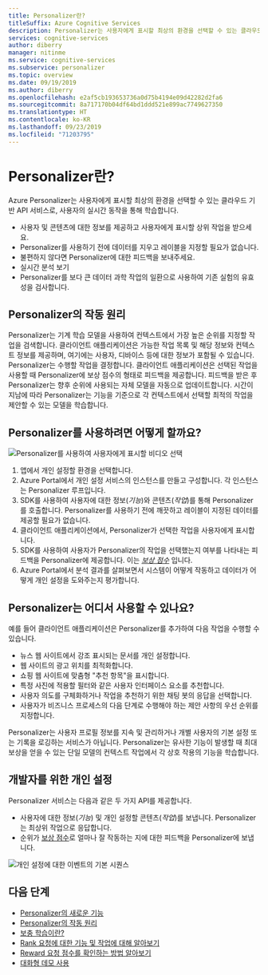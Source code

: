 ```yaml
---
title: Personalizer란?
titleSuffix: Azure Cognitive Services
description: Personalizer는 사용자에게 표시할 최상의 환경을 선택할 수 있는 클라우드 기반 API 서비스로, 사용자의 실시간 동작을 통해 학습합니다.
services: cognitive-services
author: diberry
manager: nitinme
ms.service: cognitive-services
ms.subservice: personalizer
ms.topic: overview
ms.date: 09/19/2019
ms.author: diberry
ms.openlocfilehash: e2af5cb193653736a0d75b4194e09d42282d2fa6
ms.sourcegitcommit: 8a717170b04df64bd1ddd521e899ac7749627350
ms.translationtype: HT
ms.contentlocale: ko-KR
ms.lasthandoff: 09/23/2019
ms.locfileid: "71203795"
---
```

# <a name="what-is-personalizer"></a>Personalizer란?

Azure Personalizer는 사용자에게 표시할 최상의 환경을 선택할 수 있는 클라우드 기반 API 서비스로, 사용자의 실시간 동작을 통해 학습합니다.

* 사용자 및 콘텐츠에 대한 정보를 제공하고 사용자에게 표시할 상위 작업을 받으세요. 
* Personalizer를 사용하기 전에 데이터를 지우고 레이블을 지정할 필요가 없습니다.
* 불편하지 않다면 Personalizer에 대한 피드백을 보내주세요. 
* 실시간 분석 보기 
* Personalizer를 보다 큰 데이터 과학 작업의 일환으로 사용하여 기존 실험의 유효성을 검사합니다.

## <a name="how-does-personalizer-work"></a>Personalizer의 작동 원리

Personalizer는 기계 학습 모델을 사용하여 컨텍스트에서 가장 높은 순위를 지정할 작업을 검색합니다. 클라이언트 애플리케이션은 가능한 작업 목록 및 해당 정보와 컨텍스트 정보를 제공하며, 여기에는 사용자, 디바이스 등에 대한 정보가 포함될 수 있습니다. Personalizer는 수행할 작업을 결정합니다. 클라이언트 애플리케이션은 선택된 작업을 사용할 때 Personalizer에 보상 점수의 형태로 피드백을 제공합니다. 피드백을 받은 후 Personalizer는 향후 순위에 사용되는 자체 모델을 자동으로 업데이트합니다. 시간이 지남에 따라 Personalizer는 기능을 기준으로 각 컨텍스트에서 선택할 최적의 작업을 제안할 수 있는 모델을 학습합니다.

## <a name="how-do-i-use-the-personalizer"></a>Personalizer를 사용하려면 어떻게 할까요?

![Personalizer를 사용하여 사용자에게 표시할 비디오 선택](media/what-is-personalizer/personalizer-example-highlevel.png)

1. 앱에서 개인 설정할 환경을 선택합니다.
1. Azure Portal에서 개인 설정 서비스의 인스턴스를 만들고 구성합니다. 각 인스턴스는 Personalizer 루프입니다.
1. SDK를 사용하여 사용자에 대한 정보(_기능_)와 콘텐츠(_작업_)를 통해 Personalizer를 호출합니다. Personalizer를 사용하기 전에 깨끗하고 레이블이 지정된 데이터를 제공할 필요가 없습니다. 
1. 클라이언트 애플리케이션에서, Personalizer가 선택한 작업을 사용자에게 표시합니다.
1. SDK를 사용하여 사용자가 Personalizer의 작업을 선택했는지 여부를 나타내는 피드백을 Personalizer에 제공합니다. 이는 _[보상 점수](concept-rewards.md)_ 입니다.
1. Azure Portal에서 분석 결과를 살펴보면서 시스템이 어떻게 작동하고 데이터가 어떻게 개인 설정을 도와주는지 평가합니다.

## <a name="where-can-i-use-personalizer"></a>Personalizer는 어디서 사용할 수 있나요?

예를 들어 클라이언트 애플리케이션은 Personalizer를 추가하여 다음 작업을 수행할 수 있습니다.

* 뉴스 웹 사이트에서 강조 표시되는 문서를 개인 설정합니다.    
* 웹 사이트의 광고 위치를 최적화합니다.
* 쇼핑 웹 사이트에 맞춤형 "추천 항목"을 표시합니다.
* 특정 사진에 적용할 필터와 같은 사용자 인터페이스 요소를 추천합니다.
* 사용자 의도를 구체화하거나 작업을 추천하기 위한 채팅 봇의 응답을 선택합니다.
* 사용자가 비즈니스 프로세스의 다음 단계로 수행해야 하는 제안 사항의 우선 순위를 지정합니다.

Personalizer는 사용자 프로필 정보를 지속 및 관리하거나 개별 사용자의 기본 설정 또는 기록을 로깅하는 서비스가 아닙니다. Personalizer는 유사한 기능이 발생할 때 최대 보상을 얻을 수 있는 단일 모델의 컨텍스트 작업에서 각 상호 작용의 기능을 학습합니다. 

## <a name="personalization-for-developers"></a>개발자를 위한 개인 설정

Personalizer 서비스는 다음과 같은 두 가지 API를 제공합니다.

* 사용자에 대한 정보(_기능_) 및 개인 설정할 콘텐츠(_작업_)를 보냅니다. Personalizer는 최상위 작업으로 응답합니다.
* 순위가 [보상 점수](concept-rewards.md)로 얼마나 잘 작동하는 지에 대한 피드백을 Personalizer에 보냅니다. 

![개인 설정에 대한 이벤트의 기본 시퀀스](media/what-is-personalizer/personalization-intro.png)

## <a name="next-steps"></a>다음 단계

* [Personalizer의 새로운 기능](whats-new.md)
* [Personalizer의 작동 원리](how-personalizer-works.md)
* [보충 학습이란?](concepts-reinforcement-learning.md)
* [Rank 요청에 대한 기능 및 작업에 대해 알아보기](concepts-features.md)
* [Reward 요청 점수를 확인하는 방법 알아보기](concept-rewards.md)
* [대화형 데모 사용](https://personalizationdemo.azurewebsites.net/)
